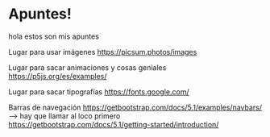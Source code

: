 # Apuntes!
hola estos son mis apuntes

Lugar para usar imágenes https://picsum.photos/images

Lugar para sacar animaciones y cosas geniales https://p5js.org/es/examples/

Lugar para sacar tipografías https://fonts.google.com/

Barras de navegación https://getbootstrap.com/docs/5.1/examples/navbars/ --> hay que llamar al loco primero https://getbootstrap.com/docs/5.1/getting-started/introduction/
